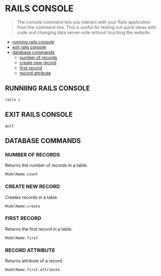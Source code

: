 # RAILS CONSOLE
> The console command lets you interact with your Rails application from the command line. This is useful for testing out quick ideas with code and changing data server-side without touching the website.
- [running rails console](https://github.com/CarlosGarciaRa/rails-notes/new/main#runniing-rails-console)
- [exit rails console](https://github.com/CarlosGarciaRa/rails-notes/new/main#exit-rails-console)
- [database commands](https://github.com/CarlosGarciaRa/rails-notes/new/main#database-commands)
  * [number of records](https://github.com/CarlosGarciaRa/rails-notes/new/main#number-of-records)
  * [create new record](https://github.com/CarlosGarciaRa/rails-notes/new/main#create-new-record)
  * [first record](https://github.com/CarlosGarciaRa/rails-notes/new/main#first-record)
  * [record attribute](https://github.com/CarlosGarciaRa/rails-notes/new/main#record-attribute)


## RUNNIING RAILS CONSOLE
```
rails c
```
## EXIT RAILS CONSOLE
```
quit
```
## DATABASE COMMANDS
### NUMBER OF RECORDS
Returns the number of records in a table.
```
ModelName.count
```
### CREATE NEW RECORD
Creates records in a table.
```
ModelName.create
```
### FIRST RECORD
Returns the first record in a table.
```
ModelName.first
```
### RECORD ATTRIBUTE
Returns attribute of a record.
```
ModelName.first.attribute
```


